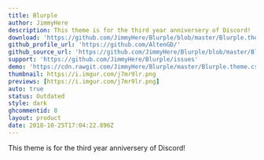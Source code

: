 ```yaml
---
title: Blurple
author: JimmyHere
description: This theme is for the third year anniversery of Discord!
download: 'https://github.com/JimmyHere/Blurple/blob/master/Blurple.theme.css'
github_profile_url: 'https://github.com/AltenGD/'
github_source_url: 'https://github.com/JimmyHere/Blurple/blob/master/Blurple.theme.css'
support: 'https://github.com/JimmyHere/Blurple/issues'
demo: 'https://cdn.rawgit.com/JimmyHere/Blurple/master/Blurple.theme.css'
thumbnail: https://i.imgur.com/j7mr9lr.png
previews: [https://i.imgur.com/j7mr9lr.png]
auto: true
status: Outdated
style: dark
ghcommentid: 8
layout: product
date: 2018-10-25T17:04:22.896Z
---
```

This theme is for the third year anniversery of Discord!